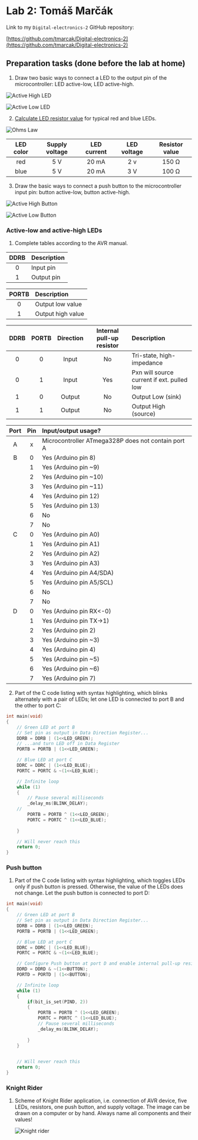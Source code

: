 # Lab 2: Tomáš Marčák

Link to my `Digital-electronics-2` GitHub repository:

[https://github.com/tmarcak/Digital-electronics-2](https://github.com/tmarcak/Digital-electronics-2)

## Preparation tasks (done before the lab at home)

1. Draw two basic ways to connect a LED to the output pin of the microcontroller: LED active-low, LED active-high.

![Active High LED](Images/active_high.png)

![Active Low LED](Images/active_low.png)

2. [Calculate LED resistor value](https://electronicsclub.info/leds.htm) for typical red and blue LEDs.

![Ohms Law](Images/ohms_law.png)

| **LED color** | **Supply voltage** | **LED current** | **LED voltage** | **Resistor value** |
| :-: | :-: | :-: | :-: | :-: |
| red | 5 V | 20 mA | 2 v | 150 Ω |
| blue | 5 V | 20 mA | 3 V | 100 Ω |

3. Draw the basic ways to connect a push button to the microcontroller input pin: button active-low, button active-high.

![Active High Button](Images/active_high_button.png)

![Active Low Button](Images/active_low_button.png)

### Active-low and active-high LEDs

1. Complete tables according to the AVR manual.

| **DDRB** | **Description** |
| :-: | :-- |
| 0 | Input pin |
| 1 | Output pin |

| **PORTB** | **Description** |
| :-: | :-- |
| 0 | Output low value |
| 1 | Output high value |

| **DDRB** | **PORTB** | **Direction** | **Internal pull-up resistor** | **Description** |
| :-: | :-: | :-: | :-: | :-- |
| 0 | 0 | Input | No | Tri-state, high-impedance |
| 0 | 1 | Input | Yes | Pxn will source current if ext. pulled low |
| 1 | 0 | Output | No | Output Low (sink) |
| 1 | 1 | Output | No | Output High (source) |

| **Port** | **Pin** | **Input/output usage?** |
| :-: | :-: | :-- |
| A | x | Microcontroller ATmega328P does not contain port A |
| B | 0 | Yes (Arduino pin 8) |
|   | 1 | Yes (Arduino pin ~9) |
|   | 2 | Yes (Arduino pin ~10) |
|   | 3 | Yes (Arduino pin ~11) |
|   | 4 | Yes (Arduino pin 12) |
|   | 5 | Yes (Arduino pin 13) |
|   | 6 | No |
|   | 7 | No |
| C | 0 | Yes (Arduino pin A0) |
|   | 1 | Yes (Arduino pin A1) |
|   | 2 | Yes (Arduino pin A2) |
|   | 3 | Yes (Arduino pin A3) |
|   | 4 | Yes (Arduino pin A4/SDA) |
|   | 5 | Yes (Arduino pin A5/SCL) |
|   | 6 | No |
|   | 7 | No |
| D | 0 | Yes (Arduino pin RX<-0) |
|   | 1 | Yes (Arduino pin TX->1) |
|   | 2 | Yes (Arduino pin 2) |
|   | 3 | Yes (Arduino pin ~3) |
|   | 4 | Yes (Arduino pin 4) |
|   | 5 | Yes (Arduino pin ~5) |
|   | 6 | Yes (Arduino pin ~6) |
|   | 7 | Yes (Arduino pin 7) |


2. Part of the C code listing with syntax highlighting, which blinks alternately with a pair of LEDs; let one LED is connected to port B and the other to port C:

```c
int main(void)
{
    // Green LED at port B
    // Set pin as output in Data Direction Register...
    DDRB = DDRB | (1<<LED_GREEN);
    // ...and turn LED off in Data Register
    PORTB = PORTB | (1<<LED_GREEN);

    // Blue LED at port C
    DDRC = DDRC | (1<<LED_BLUE);
    PORTC = PORTC & ~(1<<LED_BLUE);

    // Infinite loop
    while (1)
    {
        // Pause several milliseconds
        _delay_ms(BLINK_DELAY);
	// 
        PORTB = PORTB ^ (1<<LED_GREEN);
        PORTC = PORTC ^ (1<<LED_BLUE);
    
    }

    // Will never reach this
    return 0;
}
```


### Push button

1. Part of the C code listing with syntax highlighting, which toggles LEDs only if push button is pressed. Otherwise, the value of the LEDs does not change. Let the push button is connected to port D:

```c
int main(void)
{
    // Green LED at port B
    // Set pin as output in Data Direction Register...
    DDRB = DDRB | (1<<LED_GREEN);
    PORTB = PORTB | (1<<LED_GREEN);

    // Blue LED at port C
    DDRC = DDRC | (1<<LED_BLUE);
    PORTC = PORTC & ~(1<<LED_BLUE);

    // Configure Push button at port D and enable internal pull-up resistor
    DDRD = DDRD & ~(1<<BUTTON);
    PORTD = PORTD | (1<<BUTTON);

    // Infinite loop
    while (1)
    {
        if(bit_is_set(PIND, 2))
        {
			PORTB = PORTB ^ (1<<LED_GREEN);
            PORTC = PORTC ^ (1<<LED_BLUE);
			// Pause several milliseconds
			_delay_ms(BLINK_DELAY);
        
        }        
    }        
    

    // Will never reach this
    return 0;
}
```


### Knight Rider

1. Scheme of Knight Rider application, i.e. connection of AVR device, five LEDs, resistors, one push button, and supply voltage. The image can be drawn on a computer or by hand. Always name all components and their values!

   ![Knight rider](Images/knight_rider_scheme.png)
